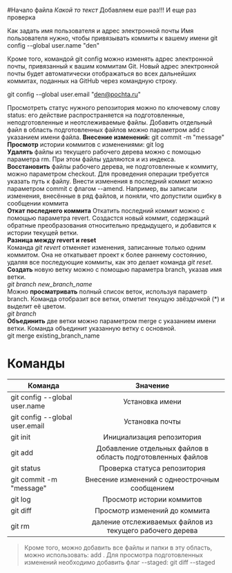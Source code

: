 #Начало файла
*Какой то текст*
Добавляем еше раз!!!
И еще раз
проверка

Как задать имя пользователя и адрес электронной почты
Имя пользователя нужно, чтобы привязывать коммиты к вашему имени
git config --global user.name "den"

Кроме того, командой git config можно изменять адрес электронной почты, привязанный к вашим коммитам Git. Новый адрес электронной почты будет автоматически отображаться во всех дальнейших коммитах, поданных на GitHub через командную строку.

git config --global user.email "den@pochta.ru"

Просмотреть статус нужного репозитория можно по ключевому слову status: его действие распространяется на подготовленные, неподготовленные и неотслеживаемые файлы.
Добавить отдельный файл в область подготовленных файлов можно параметром add с указанием имени файла. 
**Внесение изменений:**
git commit -m "message"  
**Просмотр** истории коммитов с изменениями:
git log    
**Удалять** файлы из текущего рабочего дерева можно с помощью параметра rm. При этом файлы удаляются и из индекса.  
**Восстановить** файлы рабочего дерева, не подготовленные к коммиту, можно параметром checkout. Для проведения операции требуется указать путь к файлу.
Внести изменения в последний коммит можно параметром commit с флагом --amend. Например, вы записали изменения, внесённые в ряд файлов, и поняли, что допустили ошибку в сообщении коммита  
**Откат последнего коммита** 
Откатить последний коммит можно с помощью параметра revert. Создастся новый коммит, содержащий обратные преобразования относительно предыдущего, и добавится к истории текущей ветки.  
**Разница между revert и reset**  
Команда *git revert* отменяет изменения, записанные только одним коммитом. Она не откатывает проект к более раннему состоянию, удаляя все последующие коммиты, как это делает команда *git reset*.  
**Создать** новую ветку можно с помощью параметра branch, указав имя ветки.  
*git branch new_branch_name*  
Можно **просматривать** полный список веток, используя параметр branch. Команда отобразит все ветки, отметит текущую звёздочкой (*) и выделит её цветом.  
*git branch*  
**Объединить** две ветки можно параметром merge с указанием имени ветки. Команда объединит указанную ветку с основной.  
git merge existing_branch_name  
# Команды
| Команда     | Значение              
| ------------- |:------------------:| 
| git config --global user.name     | Установка имени   
| git config --global user.email     | Установка почты
| git init  | Инициализация репозитория   
| git add  | Добавление отдельных файлов в область подготовленных файлов
| git status  | Проверка статуса репозитория
| git commit -m "message"     | Внесение изменений с однеострочным сообщением
| git log | Просмотр истории коммитов   
| git diff | Просмотр изменений до коммита 
|git rm   | даление отслеживаемых файлов из текущего рабочего дерева
>  Кроме того, можно добавить все файлы и папки в эту область, можно использовать: add .
>Для просмотра подготовленных изменений необходимо добавить флаг --staged: git diff --staged